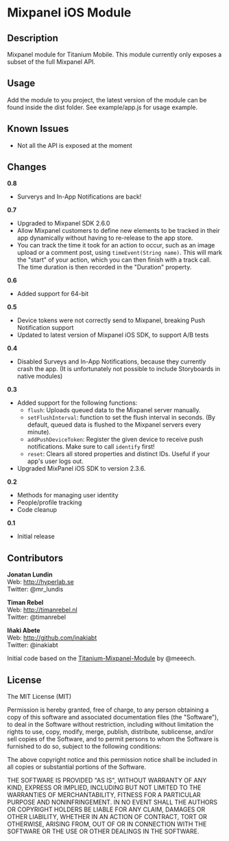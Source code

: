 # Mixpanel iOS Module

## Description

Mixpanel module for Titanium Mobile. This module currently only exposes a subset of the full Mixpanel API.

## Usage

Add the module to you project, the latest version of the module can be found inside the dist folder. See example/app.js for usage example.

## Known Issues

* Not all the API is exposed at the moment

## Changes

**0.8**
- Surverys and In-App Notifications are back!

**0.7**
- Upgraded to Mixpanel SDK 2.6.0
- Allow Mixpanel customers to define new elements to be tracked in their app dynamically without having to re-release to the app store.
- You can track the time it took for an action to occur, such as an image upload or a comment post, using `timeEvent(String name)`. This will mark the "start" of your action, which you can then finish with a track call. The time duration is then recorded in the "Duration" property.

**0.6**
- Added support for 64-bit

**0.5**
- Device tokens were not correctly send to Mixpanel, breaking Push Notification support
- Updated to latest version of Mixpanel iOS SDK, to support A/B tests

**0.4**
- Disabled Surveys and In-App Notifications, because they currently crash the app. (It is unfortunately not possible to include Storyboards in native modules)

**0.3**
- Added support for the following functions:
    - `flush`: Uploads queued data to the Mixpanel server manually.
    - `setFlushInterval`: function to set the flush interval in seconds. (By default, queued data is flushed to the Mixpanel servers every minute).
    - `addPushDeviceToken`: Register the given device to receive push notifications. Make sure to call `identify` first!
    - `reset`: Clears all stored properties and distinct IDs. Useful if your app's user logs out.
- Upgraded MixPanel iOS SDK to version 2.3.6.

**0.2**
- Methods for managing user identity
- People/profile tracking
- Code cleanup

**0.1**
- Initial release

## Contributors

**Jonatan Lundin**  
Web: http://hyperlab.se  
Twitter: @mr_lundis  

**Timan Rebel**  
Web: http://timanrebel.nl  
Twitter: @timanrebel  

**Iñaki Abete**  
Web: http://github.com/inakiabt  
Twitter: @inakiabt  

Initial code based on the [Titanium-Mixpanel-Module](https://github.com/meeech/Titanium-Mixpanel-Module) by @meeech.

## License

The MIT License (MIT)

Permission is hereby granted, free of charge, to any person obtaining a copy of this software and associated documentation files (the "Software"), to deal in the Software without restriction, including without limitation the rights to use, copy, modify, merge, publish, distribute, sublicense, and/or sell copies of the Software, and to permit persons to whom the Software is furnished to do so, subject to the following conditions:

The above copyright notice and this permission notice shall be included in all copies or substantial portions of the Software.

THE SOFTWARE IS PROVIDED "AS IS", WITHOUT WARRANTY OF ANY KIND, EXPRESS OR IMPLIED, INCLUDING BUT NOT LIMITED TO THE WARRANTIES OF MERCHANTABILITY, FITNESS FOR A PARTICULAR PURPOSE AND NONINFRINGEMENT. IN NO EVENT SHALL THE AUTHORS OR COPYRIGHT HOLDERS BE LIABLE FOR ANY CLAIM, DAMAGES OR OTHER LIABILITY, WHETHER IN AN ACTION OF CONTRACT, TORT OR OTHERWISE, ARISING FROM, OUT OF OR IN CONNECTION WITH THE SOFTWARE OR THE USE OR OTHER DEALINGS IN THE SOFTWARE.
